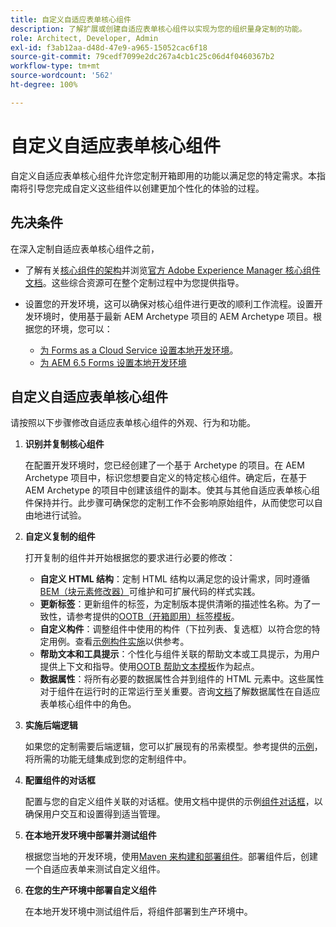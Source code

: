 ```yaml
---
title: 自定义自适应表单核心组件
description: 了解扩展或创建自适应表单核心组件以实现为您的组织量身定制的功能。
role: Architect, Developer, Admin
exl-id: f3ab12aa-d48d-47e9-a965-15052cac6f18
source-git-commit: 79cedf7099e2dc267a4cb1c25c06d4f0460367b2
workflow-type: tm+mt
source-wordcount: '562'
ht-degree: 100%

---
```


# 自定义自适应表单核心组件

自定义自适应表单核心组件允许您定制开箱即用的功能以满足您的特定需求。本指南将引导您完成自定义这些组件以创建更加个性化的体验的过程。

## 先决条件

在深入定制自适应表单核心组件之前，

* 了解有关[核心组件的架构](customizing.md#customizing-the-markup-customizing-the-markup)并浏览[官方 Adobe Experience Manager 核心组件文档](customizing.md)。这些综合资源可在整个定制过程中为您提供指导。
* 设置您的开发环境，这可以确保对核心组件进行更改的顺利工作流程。设置开发环境时，使用基于最新 AEM Archetype 项目的 AEM Archetype 项目。根据您的环境，您可以：

   * [为 Forms as a Cloud Service 设置本地开发环境](https://experienceleague.adobe.com/docs/experience-manager-cloud-service/content/forms/setup-configure-migrate/setup-local-development-environment.html)。
   * [为 AEM 6.5 Forms 设置本地开发环境](https://experienceleague.adobe.com/docs/experience-manager-learn/foundation/development/set-up-a-local-aem-development-environment.html?lang=zh-Hans)

## 自定义自适应表单核心组件

请按照以下步骤修改自适应表单核心组件的外观、行为和功能。

1. **识别并复制核心组件**

   在配置开发环境时，您已经创建了一个基于 Archetype 的项目。在 AEM Archetype 项目中，标识您想要自定义的特定核心组件。确定后，在基于 AEM Archetype 的项目中创建该组件的副本。使其与其他自适应表单核心组件保持并行。此步骤可确保您的定制工作不会影响原始组件，从而使您可以自由地进行试验。

1. **自定义复制的组件**

   打开复制的组件并开始根据您的要求进行必要的修改：

   * **自定义 HTML 结构**：定制 HTML 结构以满足您的设计需求，同时遵循[BEM（块元素修改器）](https://github.com/adobe/aem-core-wcm-components/wiki/css-coding-conventions)可维护和可扩展代码的样式实践。
   * **更新标签**：更新组件的标签，为定制版本提供清晰的描述性名称。为了一致性，请参考提供的[OOTB（开箱即用）标签模板](https://github.com/adobe/aem-core-forms-components/blob/master/ui.af.apps/src/main/content/jcr_root/apps/core/fd/components/af-commons/v1/fieldTemplates/label.html)。
   * **自定义构件**：调整组件中使用的构件（下拉列表、复选框）以符合您的特定用例。查看[示例构件实施](https://github.com/adobe/aem-core-forms-components/blob/master/ui.af.apps/src/main/content/jcr_root/apps/core/fd/components/form/textinput/v1/textinput/textinput.html)以供参考。
   * **帮助文本和工具提示**：个性化与组件关联的帮助文本或工具提示，为用户提供上下文和指导。使用[OOTB 帮助文本模板](https://github.com/adobe/aem-core-forms-components/blob/master/ui.af.apps/src/main/content/jcr_root/apps/core/fd/components/af-commons/v1/fieldTemplates/questionMark.html)作为起点。
   * **数据属性**：将所有必要的数据属性合并到组件的 HTML 元素中。这些属性对于组件在运行时的正常运行至关重要。咨询[文档](https://github.com/adobe/aem-core-forms-components/tree/master/ui.af.apps/src/main/content/jcr_root/apps/core/fd/components/form/textinput/v1/textinput)了解数据属性在自适应表单核心组件中的角色。

1. **实施后端逻辑**

   如果您的定制需要后端逻辑，您可以扩展现有的吊索模型。参考提供的[示例](https://github.com/adobe/aem-core-forms-components/blob/master/bundles/af-core/src/main/java/com/adobe/cq/forms/core/components/internal/models/v1/form/TextInputImpl.java)，将所需的功能无缝集成到您的定制组件中。

1. **配置组件的对话框**

   配置与您的自定义组件关联的对话框。使用文档中提供的示例[组件对话框](https://github.com/adobe/aem-core-forms-components/blob/master/ui.af.apps/src/main/content/jcr_root/apps/core/fd/components/form/textinput/v1/textinput/_cq_dialog/.content.xml)，以确保用户交互和设置得到适当管理。

1. **在本地开发环境中部署并测试组件**

   根据您当地的开发环境，使用[Maven 来构建和部署组件](https://experienceleague.adobe.com/docs/experience-manager-core-components/using/developing/archetype/using.html#building-and-installing)。部署组件后，创建一个自适应表单来测试自定义组件。

1. **在您的生产环境中部署自定义组件**

   在本地开发环境中测试组件后，将组件部署到生产环境中。
